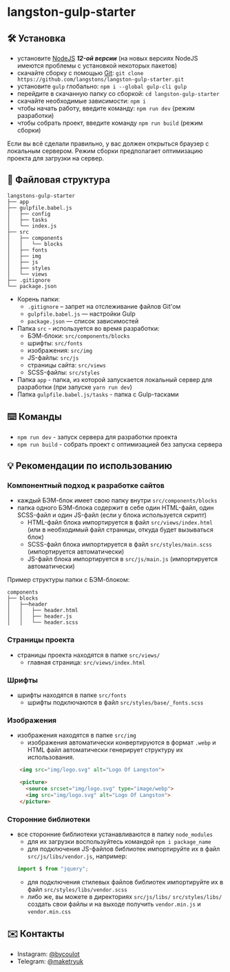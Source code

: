# langston-gulp-starter

## :hammer_and_wrench: Установка
* установите [NodeJS](https://nodejs.org/en/) ***12-ой версии*** (на новых версиях NodeJS имеются проблемы с установкой некоторых пакетов)
* скачайте сборку с помощью [Git](https://git-scm.com/downloads): ```git clone https://github.com/langstons/langston-gulp-starter.git```
* установите ```gulp``` глобально: ```npm i --global gulp-cli gulp```
* перейдите в скачанную папку со сборкой: ```cd langston-gulp-starter```
* скачайте необходимые зависимости: ```npm i```
* чтобы начать работу, введите команду: ```npm run dev``` (режим разработки)
* чтобы собрать проект, введите команду ```npm run build``` (режим сборки)

Если вы всё сделали правильно, у вас должен открыться браузер с локальным сервером. Режим сборки предполагает оптимизацию проекта для загрузки на сервер.

## :open_file_folder: Файловая структура

```
langstons-gulp-starter
├── app
├── gulpfile.babel.js
│   ├── config
│   ├── tasks
│   └── index.js
├── src
│   ├── components
│   │   └── blocks
│   ├── fonts
│   ├── img
│   ├── js
│   ├── styles
│   └── views
├── .gitignore
└── package.json
```

* Корень папки:
    * ```.gitignore``` – запрет на отслеживание файлов Git'ом
    * ```gulpfile.babel.js``` — настройки Gulp
    * ```package.json``` — список зависимостей
* Папка ```src``` - используется во время разработки:
    * БЭМ-блоки: ```src/components/blocks```
    * шрифты: ```src/fonts```
    * изображения: ```src/img```
    * JS-файлы: ```src/js```
    * страницы сайта: ```src/views```
    * SCSS-файлы: ```src/styles```
* Папка ```app``` - папка, из которой запускается локальный сервер для разработки (при запуске ```yarn run dev```)
* Папка ```gulpfile.babel.js/tasks``` - папка с Gulp-тасками

## :keyboard: Команды
* ```npm run dev``` - запуск сервера для разработки проекта
* ```npm run build``` - собрать проект с оптимизацией без запуска сервера

## :bulb: Рекомендации по использованию
### Компонентный подход к разработке сайтов
* каждый БЭМ-блок имеет свою папку внутри ```src/components/blocks```
* папка одного БЭМ-блока содержит в себе один HTML-файл, один SCSS-файл и один JS-файл (если у блока используется скрипт)
    * HTML-файл блока импортируется в файл ```src/views/index.html``` (или в необходимый файл страницы, откуда будет вызываться блок)
    * SCSS-файл блока импортируется в файл ```src/styles/main.scss``` (импортируется автоматически)
    * JS-файл блока импортируется в ```src/js/main.js``` (импортируется автоматически)

Пример структуры папки с БЭМ-блоком:
```
components
├── blocks
│   ├──header
│   │   ├── header.html
│   │   ├── header.js
│   │   └── header.scss
```

### Страницы проекта
* страницы проекта находятся в папке ```src/views/```
    * главная страница: ```src/views/index.html```

### Шрифты
* шрифты находятся в папке ```src/fonts```
    * шрифты подключаются в файл ```src/styles/base/_fonts.scss```

### Изображения
* изображения находятся в папке ```src/img```
    * изображения автоматически конвертируются в формат ```.webp``` и HTML файл автоматически генерирует структуру их использования.
```html
    <img src="img/logo.svg" alt="Logo Of Langston">
```
```html
    <picture>
      <source srcset="img/logo.svg" type="image/webp">
      <img src="img/logo.svg" alt="Logo Of Langston">
    </picture>
```

### Сторонние библиотеки
* все сторонние библиотеки устанавливаются в папку ```node_modules```
    * для их загрузки воспользуйтеcь командой ```npm i package_name```
    * для подключения JS-файлов библиотек импортируйте их в файл ```src/js/libs/vendor.js```, например:
    ```javascript
    import $ from "jquery";
    ```
    * для подключения стилевых файлов библиотек импортируйте их в файл ```src/styles/libs/vendor.scss```
    * либо же, вы можете в директориях ```src/js/libs/``` ```src/styles/libs/``` создать свои файлы и на выходе получить ``` vendor.min.js ``` и ``` vendor.min.css ```

## :envelope: Контакты
* Instagram: [@bycoulot](https://www.instagram.com/bycoulot/)
* Telegram: [@maketryuk](https://t.me/maketryuk)
